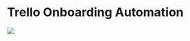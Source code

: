 # Trello Onboarding Automation

<p>
<img src= "https://imgur.com/a/gmail-autoresponder-s1J7qeu.png"/?
</p>
